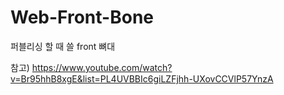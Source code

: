 # Web-Front-Bone

퍼블리싱 할 때 쓸 front 뼈대

참고) https://www.youtube.com/watch?v=Br95hhB8xgE&list=PL4UVBBIc6giLZFjhh-UXovCCVlP57YnzA
